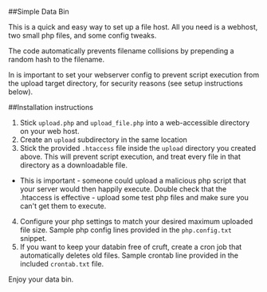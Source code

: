 ##Simple Data Bin

This is a quick and easy way to set up a file host. All you need is a webhost, two small php files, and some config tweaks.

The code automatically prevents filename collisions by prepending a random hash to the filename.

In is important to set your webserver config to prevent script execution from the upload target directory, for security reasons (see setup instructions below).

##Installation instructions

1. Stick `upload.php` and `upload_file.php` into a web-accessible directory on your web host.
2. Create an `upload` subdirectory in the same location
3. Stick the provided `.htaccess` file inside the `upload` directory you created above. This will prevent script execution, and treat every file in that directory as a downloadable file.
 * This is important - someone could upload a malicious php script that your server would then happily execute. Double check that the .htaccess is effective - upload some test php files and make sure you can't get them to execute.
4. Configure your php settings to match your desired maximum uploaded file size. Sample php config lines provided in the `php.config.txt` snippet.
5. If you want to keep your databin free of cruft, create a cron job that automatically deletes old files. Sample crontab line provided in the included `crontab.txt` file.

Enjoy your data bin.
